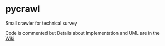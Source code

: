 # pycrawl
Small crawler for technical survey

Code is commented but Details about Implementation and UML are in the [Wiki](https://github.com/twpZero/pycrawl/wiki)
